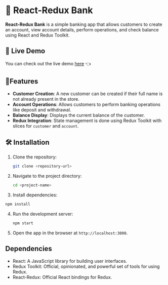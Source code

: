 # 🏦 React-Redux Bank

 **React-Redux Bank** is a simple banking app that allows customers to create an account, view account details, perform operations, and check balance using React and Redux Toolkit.
 
## 🚀 Live Demo

You can check out the live demo [here](https://redux-bank-theta.vercel.app/) 👈

## 🌟Features

- **Customer Creation**: A new customer can be created if their full name is not already present in the store.
- **Account Operations**: Allows customers to perform banking operations like deposit and withdrawal.
- **Balance Display**: Displays the current balance of the customer.
- **Redux Integration**: State management is done using Redux Toolkit with slices for `customer` and `account`.

## 🛠️ Installation

1. Clone the repository:
   ```bash
   git clone <repository-url>
2. Navigate to the project directory:
   ```bash
   cd <project-name>
3. Install dependencies:
  ```bash
  npm install
  ```
4. Run the development server:
   ```bash
   npm start
5. Open the app in the browser at `http://localhost:3000`.

## Dependencies
- React: A JavaScript library for building user interfaces.
- Redux Toolkit: Official, opinionated, and powerful set of tools for using Redux.
- React-Redux: Official React bindings for Redux.
